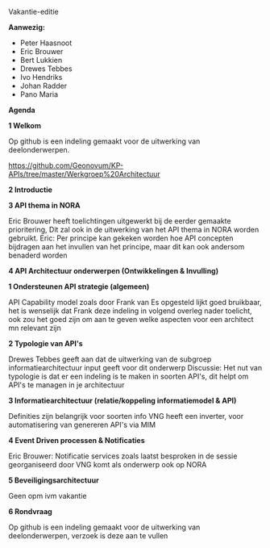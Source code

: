 Vakantie-editie

**Aanwezig:**
* Peter Haasnoot
* Eric Brouwer
* Bert Lukkien
* Drewes Tebbes
* Ivo Hendriks
* Johan Radder
* Pano Maria



**Agenda**

**1	Welkom**

Op github is een indeling gemaakt voor de uitwerking van deelonderwerpen.

https://github.com/Geonovum/KP-APIs/tree/master/Werkgroep%20Architectuur

**2	Introductie**

**3	API thema in NORA**

Eric Brouwer heeft toelichtingen uitgewerkt bij de eerder gemaakte prioritering, 
Dit zal ook in de uitwerking van het API thema in NORA worden gebruikt.
Eric: Per principe kan gekeken worden hoe API concepten bijdragen aan het invullen van het principe, maar dit kan ook andersom benaderd worden


**4	API Architectuur onderwerpen (Ontwikkelingen & Invulling)**

**1 Ondersteunen API strategie (algemeen)**

API Capability model zoals door Frank van Es opgesteld lijkt goed bruikbaar, het is wenselijk dat Frank deze indeling in volgend overleg nader toelicht, ook zou het goed zijn
om aan te geven welke aspecten voor een architect mn relevant zijn

**2 Typologie van API's**

Drewes Tebbes geeft aan dat de uitwerking van de subgroep informatiearchitectuur input geeft voor dit onderwerp
Discussie: Het nut van typologie is dat er een indeling is te maken in soorten API's, dit helpt om API's te managen in je architectuur

**3 Informatiearchitectuur (relatie/koppeling informatiemodel & API)**

Definities zijn belangrijk voor soorten info
VNG heeft een inverter, voor automatisering van genereren API's via MIM

**4 Event Driven processen & Notificaties**

Eric Brouwer: Notificatie services zoals laatst besproken in de sessie georganiseerd door VNG komt als onderwerp ook op NORA

**5 Beveiligingsarchitectuur**

Geen opm ivm vakantie


**6 Rondvraag**

Op github is een indeling gemaakt voor de uitwerking van deelonderwerpen, verzoek is deze aan te vullen

